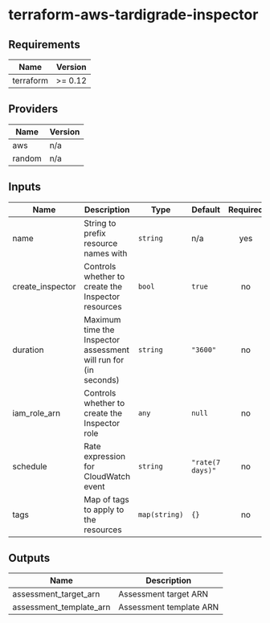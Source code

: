 # terraform-aws-tardigrade-inspector

<!-- BEGIN TFDOCS -->
## Requirements

| Name | Version |
|------|---------|
| terraform | >= 0.12 |

## Providers

| Name | Version |
|------|---------|
| aws | n/a |
| random | n/a |

## Inputs

| Name | Description | Type | Default | Required |
|------|-------------|------|---------|:--------:|
| name | String to prefix resource names with | `string` | n/a | yes |
| create\_inspector | Controls whether to create the Inspector resources | `bool` | `true` | no |
| duration | Maximum time the Inspector assessment will run for (in seconds) | `string` | `"3600"` | no |
| iam\_role\_arn | Controls whether to create the Inspector role | `any` | `null` | no |
| schedule | Rate expression for CloudWatch event | `string` | `"rate(7 days)"` | no |
| tags | Map of tags to apply to the resources | `map(string)` | `{}` | no |

## Outputs

| Name | Description |
|------|-------------|
| assessment\_target\_arn | Assessment target ARN |
| assessment\_template\_arn | Assessment template ARN |

<!-- END TFDOCS -->
